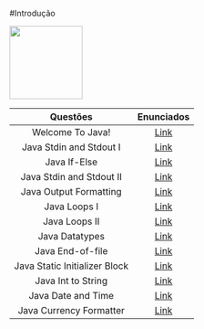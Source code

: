#Introdução

<p>
  <img width="128" height="128" src="https://avatars.githubusercontent.com/u/1030588?s=280&v=4](https://osandadeshan.github.io/assets/img/hackerrank.png">
</p>

| Questões | Enunciados  |
|:---------------------------------------:|:---------------------------------------:|
| Welcome To Java! | [Link](https://www.hackerrank.com/challenges/welcome-to-java/problem) |
| Java Stdin and Stdout I | [Link](https://www.hackerrank.com/challenges/java-stdin-and-stdout-1/problem) |
| Java If-Else | [Link](https://www.hackerrank.com/challenges/java-if-else/problem) |
| Java Stdin and Stdout II | [Link](https://www.hackerrank.com/challenges/java-stdin-stdout/problem) |
| Java Output Formatting | [Link](https://www.hackerrank.com/challenges/java-output-formatting/problem) |
| Java Loops I | [Link](https://www.hackerrank.com/challenges/java-loops-i/problem) |
| Java Loops II | [Link](https://www.hackerrank.com/challenges/java-loops/problem) |
| Java Datatypes | [Link](https://www.hackerrank.com/challenges/java-datatypes) |
| Java End-of-file | [Link](https://www.hackerrank.com/challenges/java-end-of-file) |
| Java Static Initializer Block | [Link](https://www.hackerrank.com/challenges/java-static-initializer-block) |
| Java Int to String | [Link](https://www.hackerrank.com/challenges/java-int-to-string)
| Java Date and Time | [Link](https://www.hackerrank.com/challenges/java-date-and-time)
| Java Currency Formatter | [Link](https://www.hackerrank.com/challenges/java-currency-formatter) |
